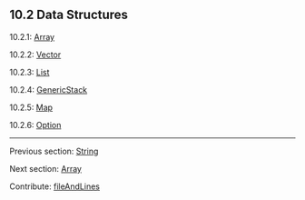 ## 10.2 Data Structures

10.2.1: [Array](std-Array.md)

10.2.2: [Vector](std-vector.md)

10.2.3: [List](std-List.md)

10.2.4: [GenericStack](std-GenericStack.md)

10.2.5: [Map](std-Map.md)

10.2.6: [Option](#)

---

Previous section: [String](std-String.md)

Next section: [Array](std-Array.md)

Contribute: [fileAndLines](https://github.com/HaxeFoundation/HaxeManual/blob/master/10-std.tex#L14-14)